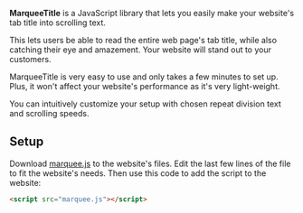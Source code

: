 **MarqueeTitle** is a JavaScript library that lets you easily make your website's tab title into scrolling text.

This lets users be able to read the entire web page's tab title, while also catching their eye and amazement. Your website will stand out to your customers.

MarqueeTitle is very easy to use and only takes a few minutes to set up. Plus, it won't affect your website's performance as it's very light-weight.

You can intuitively customize your setup with chosen repeat division text and scrolling speeds.

## Setup
Download [marquee.js](https://git.io/vpBc9) to the website's files.
Edit the last few lines of the file to fit the website's needs.
Then use this code to add the script to the website:

```html
<script src="marquee.js"></script>
```

